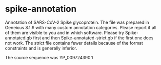 # spike-annotation
Annotation of SARS-CoV-2 Spike glycoprotein. The file was prepared in Geneious 8.1.9 with many custom annotation categories. Please report if all of them are visible to you and in which software. Please try Spike-annotated.gb first and then Spike-annotated-strict.gb if the first one does not work. The strict file contains fewer details because of the format constraints and is generally inferior.

The source sequence was YP_009724390.1
